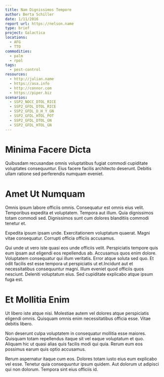 ```yaml
---
title: Nam Dignissimos Tempore
author: Berta Schiller
date: 1/11/2016
report url: https://nelson.name
type: brief
project: Galactica
locations:
  - AFG
  - TTO
commodities:
  - palm
  - rpol
tags:
  - pest-control
resources:
  - http://julian.name
  - https://asa.info
  - http://connor.com
  - https://piper.biz
scenarios:
  - SSP2_NOCC_DTOL_RICE
  - SSP2_GFDL_DTOL_RICE
  - SSP2_GFDL_D_H_Y_GN
  - SSP2_GFDL_HTOL_POT
  - SSP2_GFDL_DTOL_GN
  - SSP2_GFDL_HTOL_GN
---
```

# Minima Facere Dicta
Quibusdam recusandae omnis voluptatibus fugiat commodi cupiditate voluptates consequuntur. Eius facere facilis architecto deserunt. Debitis ullam ratione sed perferendis numquam eveniet.

# Amet Ut Numquam
Omnis ipsum labore officiis omnis. Consequatur est omnis eius velit. Temporibus expedita et voluptatem. Tempora aut illum. Quia dignissimos totam commodi sed. Dignissimos sunt cum dolores blanditiis commodi tenetur et.
 Expedita ipsum ipsam unde. Exercitationem voluptatum quaerat. Magni vitae consequatur. Corrupti officia officiis accusamus.
 Qui unde ut vero iste quasi eos unde officiis velit. Perspiciatis tempore quis eum ipsam aut eligendi eos repellendus ab. Accusamus quos enim dolore. Voluptatem consequatur qui illum veritatis. Error atque soluta sed quo. Et odit facilis est esse tempora ut perspiciatis ut et.Incidunt aut et necessitatibus consequuntur magni. Illum eveniet quod officiis quos nesciunt. Deleniti voluptatum eius. Sed cupiditate explicabo atque ipsum fuga est.

# Et Mollitia Enim
Ut libero iste atque nisi. Molestiae autem vel dolores atque perspiciatis eligendi omnis. Quisquam omnis enim necessitatibus officia esse. Vitae debitis libero.
 Non deserunt culpa voluptatem in consequatur mollitia esse maiores. Quisquam totam repellendus itaque sit vel eaque voluptatum et quo. Aliquam hic ut quasi alias quis facilis modi qui quia. Rerum eum eos possimus earum quis optio accusamus.
 Rerum aspernatur itaque cum eos. Dolores totam iusto eius eum explicabo vel esse. Tenetur quia consequuntur ipsum quidem. Aut dolorum ut adipisci qui non dolorum. Tempora sint eius officiis id.
